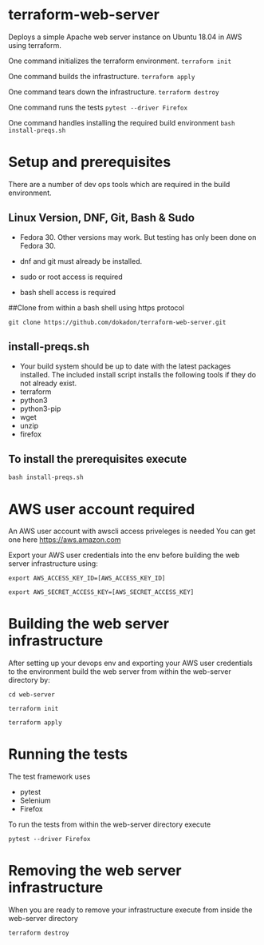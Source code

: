 # terraform-web-server
Deploys a simple Apache web server instance on Ubuntu 18.04 in AWS using terraform.

One command initializes the terraform environment.
``terraform init``

One command builds the infrastructure.
``terraform apply``

One command tears down the infrastructure.
``terraform destroy``

One command runs the tests
``pytest --driver Firefox``

One command handles installing the required build environment
``bash install-preqs.sh``


# Setup and prerequisites

There are a number of dev ops tools which are required in the build environment.

## Linux Version, DNF, Git, Bash & Sudo
* Fedora 30.  Other versions may work.  But testing has only been done on Fedora 30.

* dnf and git must already be installed.

* sudo or root access is required

* bash shell access is required

##Clone from within a bash shell using https protocol

``git clone https://github.com/dokadon/terraform-web-server.git``

## install-preqs.sh
* Your build system should be up to date with the latest packages installed.  The included install script installs the following tools if they do not already exist.
* terraform
* python3
* python3-pip
* wget
* unzip
* firefox

## To install the prerequisites execute

``bash install-preqs.sh``

# AWS user account required
An AWS user account with awscli access priveleges is needed
You can get one here https://aws.amazon.com

Export your AWS user credentials into the env before building the web server infrastructure using:

``export AWS_ACCESS_KEY_ID=[AWS_ACCESS_KEY_ID]``

``export AWS_SECRET_ACCESS_KEY=[AWS_SECRET_ACCESS_KEY]``

# Building the web server infrastructure

After setting up your devops env and exporting your AWS user credentials to the environment build the web server from within the web-server directory by:

``cd web-server``

``terraform init``

``terraform apply``

# Running the tests

The test framework uses
* pytest
* Selenium
* Firefox

To run the tests from within the web-server directory execute

``pytest --driver Firefox``


# Removing the web server infrastructure

When you are ready to remove your infrastructure execute from inside the web-server directory

``terraform destroy``
